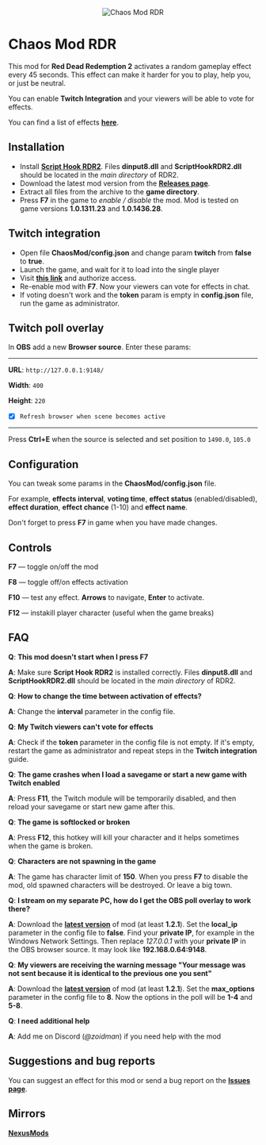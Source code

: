 <p align="center">
   <img src="https://i.imgur.com/uXrlAQW.png" alt="Chaos Mod RDR">
</p>

# Chaos Mod RDR
This mod for **Red Dead Redemption 2** activates a random gameplay effect every 45 seconds. This effect can make it harder for you to play, help you, or just be neutral.

You can enable **Twitch Integration** and your viewers will be able to vote for effects.

You can find a list of effects **[here](https://docs.google.com/spreadsheets/d/1Z7dflg-n9VaXPnsqlzortFaUpkuy7XWrB9BGvJ8ilQk)**.

## Installation
- Install **[Script Hook RDR2](http://www.dev-c.com/rdr2/scripthookrdr2/)**. Files **dinput8.dll** and **ScriptHookRDR2.dll** should be located in the *main directory* of RDR2.
- Download the latest mod version from the **[Releases page](https://github.com/clixff/ChaosModRDR/releases)**.
- Extract all files from the archive to the **game directory**. 
- Press **F7** in the game to *enable / disable* the mod. Mod is tested on game versions **1.0.1311.23** and **1.0.1436.28**.
## Twitch integration
- Open file **ChaosMod/config.json** and change param **twitch** from **false** to **true**.
- Launch the game, and wait for it to load into the single player
- Visit **[this link](http://127.0.0.1:9148/login)** and authorize access. 
- Re-enable mod with **F7**. Now your viewers can vote for effects in chat.
- If voting doesn't work and the **token** param is empty in **config.json** file, run the game as administrator.
## Twitch poll overlay
In **OBS** add a new **Browser source**. Enter these params:
<hr/>

**URL**: `http://127.0.0.1:9148/`

**Width**: `400`

**Height**: `220`

- [x] `Refresh browser when scene becomes active`
<hr/>

Press **Ctrl+E** when the source is selected and set position to `1490.0`, `105.0`

## Configuration
You can tweak some params in the **ChaosMod/config.json** file.

For example, **effects interval**, **voting time**, **effect status** (enabled/disabled), **effect duration**, **effect chance** (1-10) and **effect name**.

Don't forget to press **F7** in game when you have made changes.

## Controls
**F7** — toggle on/off the mod

**F8** — toggle off/on effects activation

**F10** — test any effect. **Arrows** to navigate, **Enter** to activate.

**F12** — instakill player character (useful when the game breaks)




## FAQ
**Q**: **This mod doesn't start when I press F7**

**A**: Make sure **Script Hook RDR2** is installed correctly. Files **dinput8.dll** and **ScriptHookRDR2.dll** should be located in the *main directory* of RDR2.

**Q**: **How to change the time between activation of effects?**

**A**: Change the **interval** parameter in the config file.

**Q**: **My Twitch viewers can't vote for effects**

**A**: Check if the **token** parameter in the config file is not empty. If it's empty, restart the game as administrator and repeat steps in the **Twitch integration** guide.

**Q**: **The game crashes when I load a savegame or start a new game with Twitch enabled**

**A**: Press **F11**, the Twitch module will be temporarily disabled, and then reload your savegame or start new game after this.

**Q**: **The game is softlocked or broken**

**A**: Press **F12**, this hotkey will kill your character and it helps sometimes when the game is broken.

**Q**: **Characters are not spawning in the game**

**A**: The game has character limit of **150**. When you press **F7** to disable the mod, old spawned characters will be destroyed. Or leave a big town.

**Q**: **I stream on my separate PC, how do I get the OBS poll overlay to work there?**

**A**: Download the **[latest version](https://github.com/clixff/ChaosModRDR/releases/latest)** of mod (at least **1.2.1**). Set the **local_ip** parameter in the config file to **false**. Find your **private IP**, for example in the Windows Network Settings. Then replace *127.0.0.1* with your **private IP** in the OBS browser source. It may look like **192.168.0.64:9148**.

**Q**: **My viewers are receiving the warning message "Your message was not sent because it is identical to the previous one you sent"**

**A**: Download the **[latest version](https://github.com/clixff/ChaosModRDR/releases/latest)** of mod (at least **1.2.1**). Set the **max_options** parameter in the config file to **8**. Now the options in the poll will be **1-4** and **5-8**.

**Q**: **I need additional help**

**A**: Add me on Discord (*@zoidman*) if you need help with the mod


## Suggestions and bug reports
You can suggest an effect for this mod or send a bug report on the **[Issues page](https://github.com/clixff/ChaosModRDR/issues/new/choose)**.

## Mirrors
**[NexusMods](https://www.nexusmods.com/reddeadredemption2/mods/1269)**
